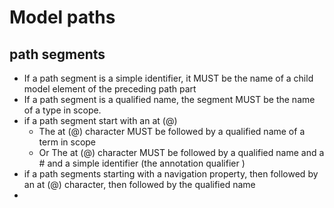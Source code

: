 # Model paths


## path segments
- If a path segment is a simple identifier, it MUST be the name of a child model element of the preceding path part 
- If a path segment is a qualified name, the segment MUST be the name of a type in scope.
- if a path segment start with an at (@)
   -  The at (@) character MUST be followed by a qualified name of a term in scope
   -  Or The at (@) character MUST be followed by a qualified name and a # and a simple identifier (the annotation qualifier )
-  if a path segments starting with a navigation property, then followed by an at (@) character, then followed by the qualified name 
-  
